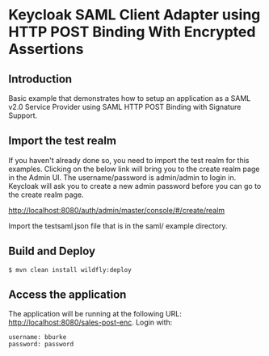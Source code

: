 # Keycloak SAML Client Adapter using HTTP POST Binding With Encrypted Assertions

## Introduction

Basic example that demonstrates how to setup an application as a SAML v2.0 Service Provider using SAML HTTP POST Binding with Signature Support.  

## Import the test realm

If you haven't already done so, you need to import the test realm for this examples.  Clicking on the below link will bring you to the
create realm page in the Admin UI.  The username/password is admin/admin to login in.  Keycloak will ask you to
create a new admin password before you can go to the create realm page.

[http://localhost:8080/auth/admin/master/console/#/create/realm](http://localhost:8080/auth/admin/master/console/#/create/realm)

Import the testsaml.json file that is in the saml/ example directory.

## Build and Deploy

```
$ mvn clean install wildfly:deploy
```

## Access the application

The application will be running at the following URL: <http://localhost:8080/sales-post-enc>.  Login with:

    username: bburke
    password: password


